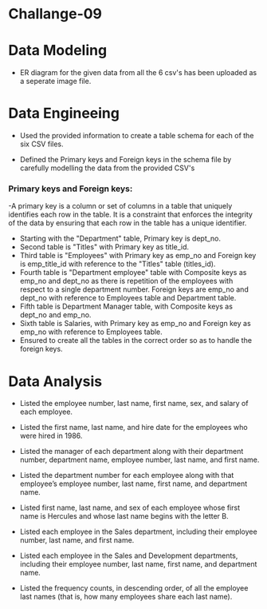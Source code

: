 # Challange-09

# Data Modeling 

- ER diagram for the given data from all the 6 csv's has been uploaded as a seperate image file.

# Data Engineeing 
- Used the provided information to create a table schema for each of the six CSV files.

- Defined the Primary keys and Foreign keys in the schema file by carefully modelling the data from the provided CSV's 

### Primary keys and Foreign keys:
-A primary key is a column or set of columns in a table that uniquely identifies each row in the table. It is a constraint that enforces the integrity of the data by     ensuring that each row in the table has a unique identifier.
- Starting with the "Department" table, Primary key is dept_no.
- Second table is "Titles" with Primary key as title_id.
- Third table is "Employees" with Primary key as emp_no and Foreign key is emp_title_id with reference to the "Titles" table (titles_id).
- Fourth table is "Department employee" table with Composite keys as emp_no and dept_no as there is repetition of the employees with respect to a single department number. Foreign keys are emp_no and dept_no with reference to Employees table and Department table.
- Fifth table is Department Manager table, with Composite keys as dept_no and emp_no.
- Sixth table is Salaries, with Primary key as emp_no and Foreign key as emp_no with reference to Employees table.
- Ensured to create all the tables in the correct order so as to handle the foreign keys.


# Data Analysis 

- Listed the employee number, last name, first name, sex, and salary of each employee.

- Listed the first name, last name, and hire date for the employees who were hired in 1986.

- Listed the manager of each department along with their department number, department name, employee number, last name, and first name.

- Listed the department number for each employee along with that employee’s employee number, last name, first name, and department name.

- Listed first name, last name, and sex of each employee whose first name is Hercules and whose last name begins with the letter B.

- Listed each employee in the Sales department, including their employee number, last name, and first name.

- Listed each employee in the Sales and Development departments, including their employee number, last name, first name, and department name.

- Listed the frequency counts, in descending order, of all the employee last names (that is, how many employees share each last name).
